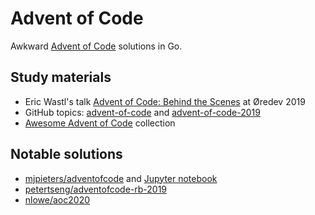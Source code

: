 # Advent of Code

Awkward [Advent of Code](https://adventofcode.com/) solutions in Go.

## Study materials

* Eric Wastl's talk [Advent of Code: Behind the Scenes](https://www.youtube.com/watch?v=bS9882S0ZHs) at Øredev 2019
* GitHub topics: [advent-of-code](https://github.com/topics/advent-of-code) and [advent-of-code-2019](https://github.com/topics/advent-of-code-2019)
* [Awesome Advent of Code](https://github.com/Bogdanp/awesome-advent-of-code) collection

## Notable solutions

* [mjpieters/adventofcode](https://github.com/mjpieters/adventofcode) and [Jupyter notebook](https://nbviewer.jupyter.org/github/mjpieters/adventofcode/tree/master/2019/)
* [petertseng/adventofcode-rb-2019](https://github.com/petertseng/adventofcode-rb-2019)
* [nlowe/aoc2020](https://github.com/nlowe/aoc2020) 
